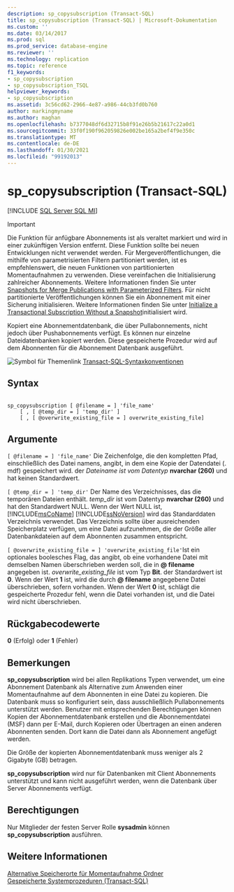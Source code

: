 ```yaml
---
description: sp_copysubscription (Transact-SQL)
title: sp_copysubscription (Transact-SQL) | Microsoft-Dokumentation
ms.custom: ''
ms.date: 03/14/2017
ms.prod: sql
ms.prod_service: database-engine
ms.reviewer: ''
ms.technology: replication
ms.topic: reference
f1_keywords:
- sp_copysubscription
- sp_copysubscription_TSQL
helpviewer_keywords:
- sp_copysubscription
ms.assetid: 3c56cd62-2966-4e87-a986-44cb3fd0b760
author: markingmyname
ms.author: maghan
ms.openlocfilehash: b7377048df6d32715b8f91e26b5b21617c22a0d1
ms.sourcegitcommit: 33f0f190f962059826e002be165a2bef4f9e350c
ms.translationtype: MT
ms.contentlocale: de-DE
ms.lasthandoff: 01/30/2021
ms.locfileid: "99192013"
---
```

# <a name="sp_copysubscription-transact-sql"></a>sp_copysubscription (Transact-SQL)
[!INCLUDE [SQL Server SQL MI](../../includes/applies-to-version/sql-asdbmi.md)]

    
> [!IMPORTANT]  
>  Die Funktion für anfügbare Abonnements ist als veraltet markiert und wird in einer zukünftigen Version entfernt. Diese Funktion sollte bei neuen Entwicklungen nicht verwendet werden. Für Mergeveröffentlichungen, die mithilfe von parametrisierten Filtern partitioniert werden, ist es empfehlenswert, die neuen Funktionen von partitionierten Momentaufnahmen zu verwenden. Diese vereinfachen die Initialisierung zahlreicher Abonnements. Weitere Informationen finden Sie unter [Snapshots for Merge Publications with Parameterized Filters](../../relational-databases/replication/create-a-snapshot-for-a-merge-publication-with-parameterized-filters.md). Für nicht partitionierte Veröffentlichungen können Sie ein Abonnement mit einer Sicherung initialisieren. Weitere Informationen finden Sie unter [Initialize a Transactional Subscription Without a Snapshot](../../relational-databases/replication/initialize-a-transactional-subscription-without-a-snapshot.md)initialisiert wird.  
  
 Kopiert eine Abonnementdatenbank, die über Pullabonnements, nicht jedoch über Pushabonnements verfügt. Es können nur einzelne Dateidatenbanken kopiert werden. Diese gespeicherte Prozedur wird auf dem Abonnenten für die Abonnement Datenbank ausgeführt.  
  
 ![Symbol für Themenlink](../../database-engine/configure-windows/media/topic-link.gif "Symbol für Themenlink") [Transact-SQL-Syntaxkonventionen](../../t-sql/language-elements/transact-sql-syntax-conventions-transact-sql.md)  
  
## <a name="syntax"></a>Syntax  
  
```  
  
sp_copysubscription [ @filename = ] 'file_name'  
    [ , [ @temp_dir = ] 'temp_dir' ]  
    [ , [ @overwrite_existing_file = ] overwrite_existing_file]  
```  
  
## <a name="arguments"></a>Argumente  
`[ @filename = ] 'file_name'` Die Zeichenfolge, die den kompletten Pfad, einschließlich des Datei namens, angibt, in dem eine Kopie der Datendatei (. mdf) gespeichert wird. der *Dateiname ist vom Datentyp* **nvarchar (260)** und hat keinen Standardwert.  
  
`[ @temp_dir = ] 'temp_dir'` Der Name des Verzeichnisses, das die temporären Dateien enthält. *temp_dir* ist vom Datentyp **nvarchar (260)** und hat den Standardwert NULL. Wenn der Wert NULL ist, [!INCLUDE[msCoName](../../includes/msconame-md.md)] [!INCLUDE[ssNoVersion](../../includes/ssnoversion-md.md)] wird das Standarddaten Verzeichnis verwendet. Das Verzeichnis sollte über ausreichenden Speicherplatz verfügen, um eine Datei aufzunehmen, die der Größe aller Datenbankdateien auf dem Abonnenten zusammen entspricht.  
  
`[ @overwrite_existing_file = ] 'overwrite_existing_file'`Ist ein optionales boolesches Flag, das angibt, ob eine vorhandene Datei mit demselben Namen überschrieben werden soll, die in **\@ filename** angegeben ist. *overwrite_existing_file* ist vom Typ **Bit**. der Standardwert ist **0**. Wenn der Wert **1** ist, wird die durch **\@ filename** angegebene Datei überschrieben, sofern vorhanden. Wenn der Wert **0** ist, schlägt die gespeicherte Prozedur fehl, wenn die Datei vorhanden ist, und die Datei wird nicht überschrieben.  
  
## <a name="return-code-values"></a>Rückgabecodewerte  
 **0** (Erfolg) oder **1** (Fehler)  
  
## <a name="remarks"></a>Bemerkungen  
 **sp_copysubscription** wird bei allen Replikations Typen verwendet, um eine Abonnement Datenbank als Alternative zum Anwenden einer Momentaufnahme auf dem Abonnenten in eine Datei zu kopieren. Die Datenbank muss so konfiguriert sein, dass ausschließlich Pullabonnements unterstützt werden. Benutzer mit entsprechenden Berechtigungen können Kopien der Abonnementdatenbank erstellen und die Abonnementdatei (MSF) dann per E-Mail, durch Kopieren oder Übertragen an einen anderen Abonnenten senden. Dort kann die Datei dann als Abonnement angefügt werden.  
  
 Die Größe der kopierten Abonnementdatenbank muss weniger als 2 Gigabyte (GB) betragen.  
  
 **sp_copysubscription** wird nur für Datenbanken mit Client Abonnements unterstützt und kann nicht ausgeführt werden, wenn die Datenbank über Server Abonnements verfügt.  
  
## <a name="permissions"></a>Berechtigungen  
 Nur Mitglieder der festen Server Rolle **sysadmin** können **sp_copysubscription** ausführen.  
  
## <a name="see-also"></a>Weitere Informationen  
 [Alternative Speicherorte für Momentaufnahme Ordner](../../relational-databases/replication/snapshot-options.md)   
 [Gespeicherte Systemprozeduren &#40;Transact-SQL&#41;](../../relational-databases/system-stored-procedures/system-stored-procedures-transact-sql.md)  
  
  
